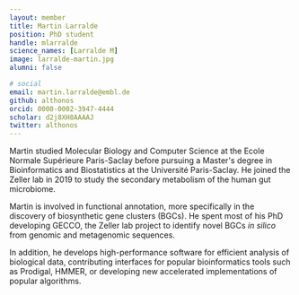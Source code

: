 ```yaml
---
layout: member
title: Martin Larralde
position: PhD student
handle: mlarralde
science_names: [Larralde M]
image: larralde-martin.jpg
alumni: false

# social
email: martin.larralde@embl.de
github: althonos
orcid: 0000-0002-3947-4444
scholar: d2j8XH8AAAAJ
twitter: althonos
---
```


Martin studied Molecular Biology and Computer Science at the Ecole Normale Supérieure
Paris-Saclay before pursuing a Master's degree in Bioinformatics and Biostatistics
at the Université Paris-Saclay. He joined the Zeller lab in 2019 to study
the secondary metabolism of the human gut microbiome.

Martin is involved in functional annotation, more specifically in the discovery 
of biosynthetic gene clusters (BGCs). He spent most of his PhD developing GECCO, 
the Zeller lab project to identify novel BGCs *in silico* from genomic and 
metagenomic sequences.

In addition, he develops high-performance software for efficient analysis of
biological data, contributing interfaces for popular bioinformatics tools such
as Prodigal, HMMER, or developing new accelerated implementations of popular
algorithms.